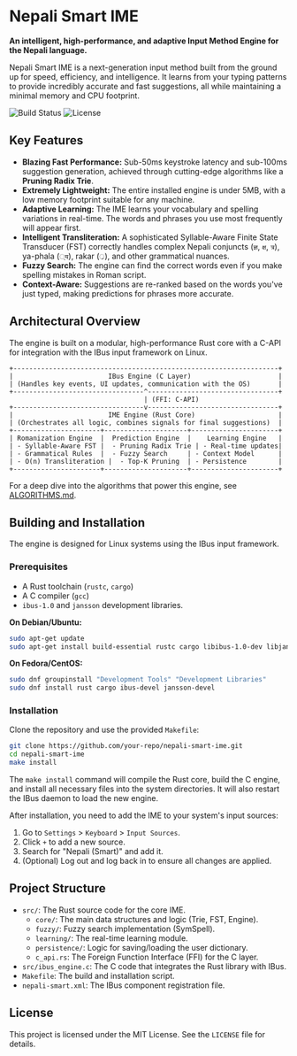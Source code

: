 # Nepali Smart IME

**An intelligent, high-performance, and adaptive Input Method Engine for the Nepali language.**

Nepali Smart IME is a next-generation input method built from the ground up for speed, efficiency, and intelligence. It learns from your typing patterns to provide incredibly accurate and fast suggestions, all while maintaining a minimal memory and CPU footprint.

![Build Status](https://img.shields.io/badge/build-passing-brightgreen)
![License](https://img.shields.io/badge/license-MIT-blue)

## Key Features

- **Blazing Fast Performance:** Sub-50ms keystroke latency and sub-100ms suggestion generation, achieved through cutting-edge algorithms like a **Pruning Radix Trie**.
- **Extremely Lightweight:** The entire installed engine is under 5MB, with a low memory footprint suitable for any machine.
- **Adaptive Learning:** The IME learns your vocabulary and spelling variations in real-time. The words and phrases you use most frequently will appear first.
- **Intelligent Transliteration:** A sophisticated Syllable-Aware Finite State Transducer (FST) correctly handles complex Nepali conjuncts (`ज्ञ`, `क्ष`, `त्र`), ya-phala (`्य`), rakar (`्र`), and other grammatical nuances.
- **Fuzzy Search:** The engine can find the correct words even if you make spelling mistakes in Roman script.
- **Context-Aware:** Suggestions are re-ranked based on the words you've just typed, making predictions for phrases more accurate.

## Architectural Overview

The engine is built on a modular, high-performance Rust core with a C-API for integration with the IBus input framework on Linux.

```
+-------------------------------------------------------------------+
|                        IBus Engine (C Layer)                      |
| (Handles key events, UI updates, communication with the OS)       |
+---------------------------------^---------------------------------+
                                  | (FFI: C-API)
+---------------------------------v---------------------------------+
|                        IME Engine (Rust Core)                     |
| (Orchestrates all logic, combines signals for final suggestions)  |
+----------------------+---------------------+----------------------+
| Romanization Engine  |  Prediction Engine  |    Learning Engine   |
| - Syllable-Aware FST |  - Pruning Radix Trie | - Real-time updates|
| - Grammatical Rules  |  - Fuzzy Search     | - Context Model      |
| - O(n) Transliteration |  - Top-K Pruning  | - Persistence        |
+----------------------+---------------------+----------------------+
```

For a deep dive into the algorithms that power this engine, see [ALGORITHMS.md](ALGORITHMS.md).

## Building and Installation

The engine is designed for Linux systems using the IBus input framework.

### Prerequisites

- A Rust toolchain (`rustc`, `cargo`)
- A C compiler (`gcc`)
- `ibus-1.0` and `jansson` development libraries.

**On Debian/Ubuntu:**
```bash
sudo apt-get update
sudo apt-get install build-essential rustc cargo libibus-1.0-dev libjansson-dev
```

**On Fedora/CentOS:**
```bash
sudo dnf groupinstall "Development Tools" "Development Libraries"
sudo dnf install rust cargo ibus-devel jansson-devel
```

### Installation

Clone the repository and use the provided `Makefile`:

```bash
git clone https://github.com/your-repo/nepali-smart-ime.git
cd nepali-smart-ime
make install
```

The `make install` command will compile the Rust core, build the C engine, and install all necessary files into the system directories. It will also restart the IBus daemon to load the new engine.

After installation, you need to add the IME to your system's input sources:
1. Go to `Settings` > `Keyboard` > `Input Sources`.
2. Click `+` to add a new source.
3. Search for "Nepali (Smart)" and add it.
4. (Optional) Log out and log back in to ensure all changes are applied.

## Project Structure

- `src/`: The Rust source code for the core IME.
  - `core/`: The main data structures and logic (Trie, FST, Engine).
  - `fuzzy/`: Fuzzy search implementation (SymSpell).
  - `learning/`: The real-time learning module.
  - `persistence/`: Logic for saving/loading the user dictionary.
  - `c_api.rs`: The Foreign Function Interface (FFI) for the C layer.
- `src/ibus_engine.c`: The C code that integrates the Rust library with IBus.
- `Makefile`: The build and installation script.
- `nepali-smart.xml`: The IBus component registration file.

## License

This project is licensed under the MIT License. See the `LICENSE` file for details.